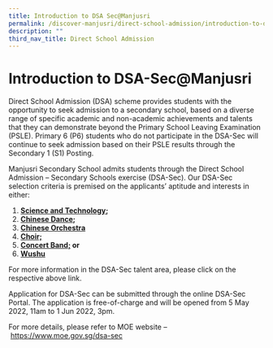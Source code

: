 ```yaml
---
title: Introduction to DSA Sec@Manjusri
permalink: /discover-manjusri/direct-school-admission/introduction-to-dsa-sec-at-manjusri/
description: ""
third_nav_title: Direct School Admission
---
```

# Introduction to DSA-Sec@Manjusri

Direct School Admission (DSA) scheme provides students with the opportunity to seek admission to a secondary school, based on a diverse range of specific academic and non-academic achievements and talents that they can demonstrate beyond the Primary School Leaving Examination (PSLE). Primary 6 (P6) students who do not participate in the DSA-Sec will continue to seek admission based on their PSLE results through the Secondary 1 (S1) Posting.  

Manjusri Secondary School admits students through the Direct School Admission – Secondary Schools exercise (DSA-Sec). Our DSA-Sec selection criteria is premised on the applicants’ aptitude and interests in either: 

1.  **[Science and Technology](https://manjusrisec.moe.edu.sg/passionate-learners/applied-learning-programme);**
2.  **[Chinese Dance](https://manjusrisec.moe.edu.sg/cca/performing-arts);**
3.  [**Chinese Orchestra**](https://manjusrisec.moe.edu.sg/cca/performing-arts)
4.  **[Choir;](https://manjusrisec.moe.edu.sg/cca/performing-arts)**
5.  **[Concert Band;](https://manjusrisec.moe.edu.sg/cca/performing-arts) or**
6.  **[Wushu](https://manjusrisec.moe.edu.sg/cca/sports)** 

For more information in the DSA-Sec talent area, please click on the respective above link.

Application for DSA-Sec can be submitted through the online DSA-Sec Portal. The application is free-of-charge and will be opened from 5 May 2022, 11am to 1 Jun 2022, 3pm.

For more details, please refer to MOE website – <a href="https://www.moe.gov.sg/dsa-sec" target="_blank">https://www.moe.gov.sg/dsa-sec</a>